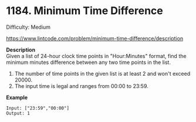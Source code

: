 # 1184. Minimum Time Difference

Difficulty: Medium

https://www.lintcode.com/problem/minimum-time-difference/description

**Description**  
Given a list of 24-hour clock time points in "Hour:Minutes" format, find the minimum minutes difference between any two time points in the list.

1. The number of time points in the given list is at least 2 and won't exceed 20000.
2. The input time is legal and ranges from 00:00 to 23:59.

**Example**  
```
Input: ["23:59","00:00"]
Output: 1
```
